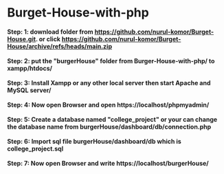 # Burget-House-with-php
<b>Step: 1: download folder from https://github.com/nurul-komor/Burget-House.git. or click https://github.com/nurul-komor/Burget-House/archive/refs/heads/main.zip<br>
<br>
<b>Step: 2: put the "burgerHouse" folder from Burger-House-with-php/ to xampp/htdocs/<br>
<br>
<b>Step: 3: Install Xampp or any other local server then start Apache and MySQL server/<br>
<br>
<b>Step: 4: Now open Browser and open https://localhost/phpmyadmin/<br>
<br>
<b>Step: 5: Create a database named "college_project" or your can change the database name from burgerHouse/dashboard/db/connection.php<br>
<br>
<b>Step: 6: Import sql file burgerHouse/dashboard/db which is college_project.sql<br>
<br>
<b>Step: 7: Now open Browser and write https://localhost/burgerHouse/<br>
<br>
